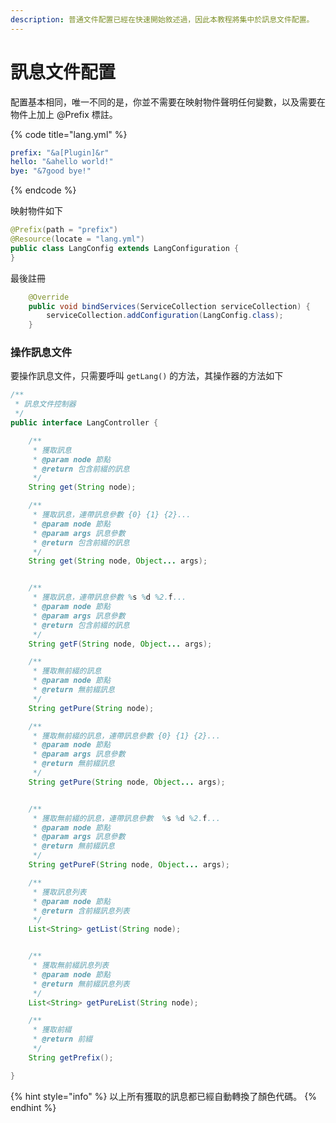 ```yaml
---
description: 普通文件配置已經在快速開始敘述過，因此本教程將集中於訊息文件配置。
---
```


# 訊息文件配置

配置基本相同，唯一不同的是，你並不需要在映射物件聲明任何變數，以及需要在物件上加上 @Prefix 標註。

{% code title="lang.yml" %}
```yaml
prefix: "&a[Plugin]&r"
hello: "&ahello world!"
bye: "&7good bye!"
```
{% endcode %}

映射物件如下

```java
@Prefix(path = "prefix")
@Resource(locate = "lang.yml")
public class LangConfig extends LangConfiguration {
}
```

最後註冊

```java
    @Override
    public void bindServices(ServiceCollection serviceCollection) {
        serviceCollection.addConfiguration(LangConfig.class);
    }
```

### 操作訊息文件 <a href="#operate-lang" id="operate-lang"></a>

要操作訊息文件，只需要呼叫 `getLang()` 的方法，其操作器的方法如下

```java
/**
 * 訊息文件控制器
 */
public interface LangController {

    /**
     * 獲取訊息
     * @param node 節點
     * @return 包含前綴的訊息
     */
    String get(String node);

    /**
     * 獲取訊息，連帶訊息參數 {0} {1} {2}...
     * @param node 節點
     * @param args 訊息參數
     * @return 包含前綴的訊息
     */
    String get(String node, Object... args);


    /**
     * 獲取訊息，連帶訊息參數 %s %d %2.f...
     * @param node 節點
     * @param args 訊息參數
     * @return 包含前綴的訊息
     */
    String getF(String node, Object... args);

    /**
     * 獲取無前綴的訊息
     * @param node 節點
     * @return 無前綴訊息
     */
    String getPure(String node);

    /**
     * 獲取無前綴的訊息，連帶訊息參數 {0} {1} {2}...
     * @param node 節點
     * @param args 訊息參數
     * @return 無前綴訊息
     */
    String getPure(String node, Object... args);


    /**
     * 獲取無前綴的訊息，連帶訊息參數  %s %d %2.f...
     * @param node 節點
     * @param args 訊息參數
     * @return 無前綴訊息
     */
    String getPureF(String node, Object... args);

    /**
     * 獲取訊息列表
     * @param node 節點
     * @return 含前綴訊息列表
     */
    List<String> getList(String node);


    /**
     * 獲取無前綴訊息列表
     * @param node 節點
     * @return 無前綴訊息列表
     */
    List<String> getPureList(String node);

    /**
     * 獲取前綴
     * @return 前綴
     */
    String getPrefix();

}

```

{% hint style="info" %}
以上所有獲取的訊息都已經自動轉換了顏色代碼。
{% endhint %}
